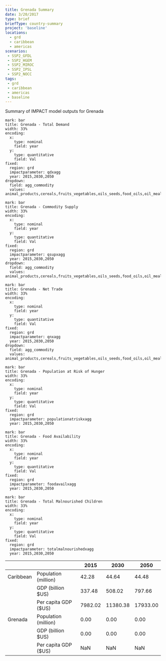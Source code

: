 ```yaml
---
title: Grenada Summary
date: 3/20/2017
type: brief
briefType: country-summary
project: 'baseline'
locations:
  - grd
  - caribbean
  - americas
scenarios:
 - SSP2_GFDL
 - SSP2_HGEM
 - SSP2_MIROC
 - SSP2_IPSL
 - SSP2_NOCC
tags:
 - grd
 - caribbean
 - americas
 - baseline
---
```

Summary of IMPACT model outputs for Grenada

```chart
mark: bar
title: Grenada - Total Demand
width: 33%
encoding:
  x:
    type: nominal
    field: year
  y:
    type: quantitative
    field: Val
fixed:
  region: grd
  impactparameter: qdxagg
  year: 2015,2030,2050
dropdown:
  field: agg_commodity
  values: animal_products,cereals,fruits_vegetables,oils_seeds,food_oils,oil_meals,other,pulses,roots_tubers,sugar
```

```chart
mark: bar
title: Grenada - Commodity Supply
width: 33%
encoding:
  x:
    type: nominal
    field: year
  y:
    type: quantitative
    field: Val
fixed:
  region: grd
  impactparameter: qsupxagg
  year: 2015,2030,2050
dropdown:
  field: agg_commodity
  values: animal_products,cereals,fruits_vegetables,oils_seeds,food_oils,oil_meals,other,pulses,roots_tubers,sugar
```

```chart
mark: bar
title: Grenada - Net Trade
width: 33%
encoding:
  x:
    type: nominal
    field: year
  y:
    type: quantitative
    field: Val
fixed:
  region: grd
  impactparameter: qnxagg
  year: 2015,2030,2050
dropdown:
  field: agg_commodity
  values: animal_products,cereals,fruits_vegetables,oils_seeds,food_oils,oil_meals,other,pulses,roots_tubers,sugar
```

```chart
mark: bar
title: Grenada - Population at Risk of Hunger
width: 33%
encoding:
  x:
    type: nominal
    field: year
  y:
    type: quantitative
    field: Val
fixed:
  region: grd
  impactparameter: populationatriskxagg
  year: 2015,2030,2050
```

```chart
mark: bar
title: Grenada - Food Availability
width: 33%
encoding:
  x:
    type: nominal
    field: year
  y:
    type: quantitative
    field: Val
fixed:
  region: grd
  impactparameter: foodavailxagg
  year: 2015,2030,2050
```

```chart
mark: bar
title: Grenada - Total Malnourished Children
width: 33%
encoding:
  x:
    type: nominal
    field: year
  y:
    type: quantitative
    field: Val
fixed:
  region: grd
  impactparameter: totalmalnourishedxagg
  year: 2015,2030,2050
```

|   |   | 2015 | 2030 | 2050 |
|---|---|---|---|---|
| Caribbean | Population (million) | 42.28 | 44.64 | 44.48 |
|  | GDP (billion $US) | 337.48 | 508.02 | 797.66 |
|  | Per capita GDP ($US) | 7982.02 | 11380.38 | 17933.00 |
| Grenada | Population (million) | 0.00 | 0.00 | 0.00 |
|  | GDP (billion $US) | 0.00 | 0.00 | 0.00 |
|  | Per capita GDP ($US) | NaN| NaN| NaN|